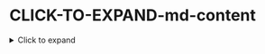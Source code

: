 # CLICK-TO-EXPAND-md-content
<details>
  <summary>Click to expand</summary>
  Hello World!
</details>
